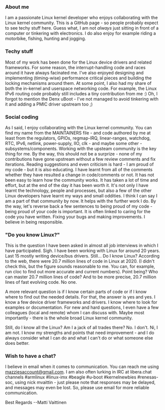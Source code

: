 ### About me

I am a passionate Linux kernel developer who enjoys collaborating with the Linux kernel community. This is a GitHub page - so people probably expect to see techy stuff here. Guess what, I am not _always_ just sitting in front of a computer or tinkering with electronics. I do also enjoy for example riding a motorbike, fishing, hunting and jogging.

### Techy stuff

Most of my work has been done for the Linux device drivers and related frameworks. For some reason, the interrupt-handling code and races around it have always facinated me. I've also enjoyed designing and implementing (timing-wise) performance critical pieces and building the locking mechanisms around them. At some point, I also had my share of both the in-kernel and userspace networking code. For example, the Linux IPv6 routing code probably still includes a tiny contribution from me :) Oh, I forgot to mention the Denx uBoot - I've not managed to avoid tinkering with it and adding a PMIC driver upstream too ;) 

### Social coding

As I said, I enjoy collaborating with the Linux kernel community. You can find my name from the MAINTAINERS file - and code authored by me at least from the regulators, GPIOs, regmap-IRQ, linear-ranges, watchdog, RTC, IPv6, netlink, power-supply, IIO, clk - and maybe some other - subsystems/components. Working with the upsteam community is the key thing for me. By the way, this should not be a surprize - none of my contributions have gone upstream without a few review comments and fix iterations. Reading suggestions and even criticism is hard - I am proud of my code - but it is also educating. I have learnt from all of the comments whether they have resulted a change in code/comments or not. It has not been easy to learn how the community works. It has taken a lot of time and effort, but at the end of the day it has been worth it. It's not only I have learnt the technology, people and processes, but also a few of the other Linux developers have learnt my ways and small oddities. I think I can say I am a part of that community by now. It helps with the further work I do. By the way, let's reverse back a few sentences to being proud of my code - being proud of your code is important. It is often linked to caring for the code you have written. Fixing your bugs and making improvements. I believe in being responsible.

### "Do you know Linux?"

This is the question I have been asked in almost all job interviews in which I have participated. Sigh. I have been working with Linux for around 20 years. Last 15 mostly writing device/bus drivers. Still... Do I know Linux? According to the web, there were 20.7 million lines of code in Linux at 2020. (I didn't check this, but the figure sounds reasonable to me. You can, for example, run cloc to find out more accurate and current numbers). Point being? Who can master 20.7 million lines of code? And to be more precise, 20.7 million lines of fast evolving code. No one.

A more relevant question is if I know certain parts of code or if I know where to find out the needed details. For that, the answer is yes and yes. I know a few device driver frameworks and drivers. I know where to look for examples or documentation. For new and hard questions, I even have a few colleagues (local and remote) whom I can discuss with. Maybe most importantly - there is the whole broad Linux kernel community.

Still, do I know all the Linux? Am I a jack of all trades there? No. I don't. Ni, I am not. I know my strengths and points that need improvement - and I do always consider what I can do and what I can't do or what someone else does better.

### Wish to have a chat?

I believe in email when it comes to communication. You can reach me using mazziesaccount@gmail.com. I am also often lurking in IRC at libera.chat channels #armlinux #linux-imx #beagle #u-boot #kernelnewbies #renesas-soc, using nick mvaittin - just please note that responses may be delayed, and messages may even be lost. So, please use email for more reliable communication.

Best Regards
   --Matti Vaittinen

<!--
**M-Vaittinen/M-Vaittinen** is a ✨ _special_ ✨ repository because its `README.md` (this file) appears on your GitHub profile.

Here are some ideas to get you started:

- 🔭 I’m currently working on ...
- 🌱 I’m currently learning ...
- 👯 I’m looking to collaborate on ...
- 🤔 I’m looking for help with ...
- 💬 Ask me about ...
- 📫 How to reach me: ...
- 😄 Pronouns: ...
- ⚡ Fun fact: ...
-->
